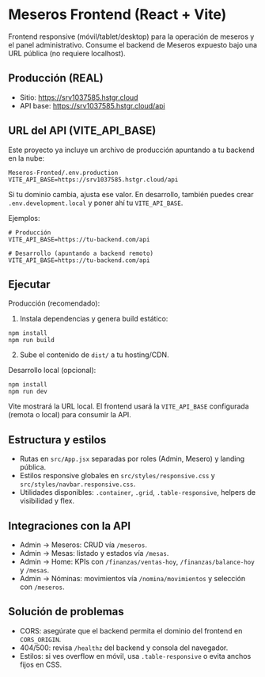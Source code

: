 # Meseros Frontend (React + Vite)

Frontend responsive (móvil/tablet/desktop) para la operación de meseros y el panel administrativo. Consume el backend de Meseros expuesto bajo una URL pública (no requiere localhost).

## Producción (REAL)

- Sitio: https://srv1037585.hstgr.cloud
- API base: https://srv1037585.hstgr.cloud/api

## URL del API (VITE_API_BASE)

Este proyecto ya incluye un archivo de producción apuntando a tu backend en la nube:

```
Meseros-Fronted/.env.production
VITE_API_BASE=https://srv1037585.hstgr.cloud/api
```

Si tu dominio cambia, ajusta ese valor. En desarrollo, también puedes crear `.env.development.local` y poner ahí tu `VITE_API_BASE`.

Ejemplos:

```
# Producción
VITE_API_BASE=https://tu-backend.com/api

# Desarrollo (apuntando a backend remoto)
VITE_API_BASE=https://tu-backend.com/api
```

## Ejecutar

Producción (recomendado):

1. Instala dependencias y genera build estático:

```pwsh
npm install
npm run build
```

2. Sube el contenido de `dist/` a tu hosting/CDN.

Desarrollo local (opcional):

```pwsh
npm install
npm run dev
```

Vite mostrará la URL local. El frontend usará la `VITE_API_BASE` configurada (remota o local) para consumir la API.

## Estructura y estilos

- Rutas en `src/App.jsx` separadas por roles (Admin, Mesero) y landing pública.
- Estilos responsive globales en `src/styles/responsive.css` y `src/styles/navbar.responsive.css`.
- Utilidades disponibles: `.container`, `.grid`, `.table-responsive`, helpers de visibilidad y flex.

## Integraciones con la API

- Admin → Meseros: CRUD vía `/meseros`.
- Admin → Mesas: listado y estados vía `/mesas`.
- Admin → Home: KPIs con `/finanzas/ventas-hoy`, `/finanzas/balance-hoy` y `/mesas`.
- Admin → Nóminas: movimientos vía `/nomina/movimientos` y selección con `/meseros`.

## Solución de problemas

- CORS: asegúrate que el backend permita el dominio del frontend en `CORS_ORIGIN`.
- 404/500: revisa `/healthz` del backend y consola del navegador.
- Estilos: si ves overflow en móvil, usa `.table-responsive` o evita anchos fijos en CSS.
